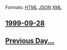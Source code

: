 
Formats: [HTML](1999/09/28/index.html)  [JSON](1999/09/28/index.json)  [XML](1999/09/28/index.xml)  

## [1999-09-28](/news/1999/09/28/index.md)

## [Previous Day...](/news/1999/09/27/index.md)

